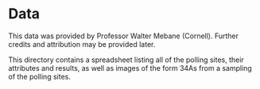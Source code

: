 # Data

This data was provided by Professor Walter Mebane (Cornell).
Further credits and attribution may be provided later.

This directory contains a spreadsheet listing all of the
polling sites, their attributes and results, as well as
images of the form 34As from a sampling of the polling sites.

